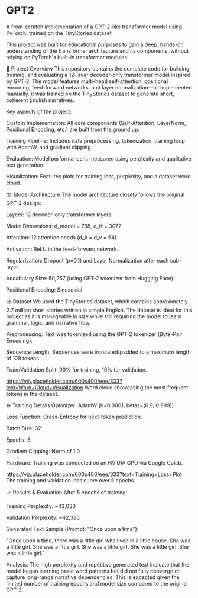 # GPT2
A from-scratch implementation of a GPT-2-like transformer model using PyTorch, trained on the TinyStories dataset

This project was built for educational purposes to gain a deep, hands-on understanding of the transformer architecture and its components, without relying on PyTorch's built-in transformer modules.

📖 Project Overview
This repository contains the complete code for building, training, and evaluating a 12-layer decoder-only transformer model inspired by GPT-2. The model features multi-head self-attention, positional encoding, feed-forward networks, and layer normalization—all implemented manually. It was trained on the TinyStories dataset to generate short, coherent English narratives.

Key aspects of the project:

Custom Implementation: All core components (Self-Attention, LayerNorm, Positional Encoding, etc.) are built from the ground up.

Training Pipeline: Includes data preprocessing, tokenization, training loop with AdamW, and gradient clipping.

Evaluation: Model performance is measured using perplexity and qualitative text generation.

Visualization: Features plots for training loss, perplexity, and a dataset word cloud.

🏗️ Model Architecture
The model architecture closely follows the original GPT-2 design:

Layers: 12 decoder-only transformer layers.

Model Dimensions: d_model = 768, d_ff = 3072.

Attention: 12 attention heads (d_k = d_v = 64).

Activation: ReLU in the feed-forward network.

Regularization: Dropout (p=0.1) and Layer Normalization after each sub-layer.

Vocabulary Size: 50,257 (using GPT-2 tokenizer from Hugging Face).

Positional Encoding: Sinusoidal.

📊 Dataset
We used the TinyStories dataset, which contains approximately 2.7 million short stories written in simple English. The dataset is ideal for this project as it is manageable in size while still requiring the model to learn grammar, logic, and narrative flow.

Preprocessing: Text was tokenized using the GPT-2 tokenizer (Byte-Pair Encoding).

Sequence Length: Sequences were truncated/padded to a maximum length of 128 tokens.

Train/Validation Split: 90% for training, 10% for validation.

https://via.placeholder.com/600x400/eee/333?text=Word+Cloud+Visualization
Word cloud showcasing the most frequent tokens in the dataset.

⚙️ Training Details
Optimizer: AdamW (lr=0.0001, betas=(0.9, 0.999))

Loss Function: Cross-Entropy for next-token prediction.

Batch Size: 32

Epochs: 5

Gradient Clipping: Norm of 1.0

Hardware: Training was conducted on an NVIDIA GPU via Google Colab.

https://via.placeholder.com/600x400/eee/333?text=Training+Loss+Plot
The training and validation loss curve over 5 epochs.

📈 Results & Evaluation
After 5 epochs of training:

Training Perplexity: ~43,030

Validation Perplexity: ~42,385

Generated Text Sample (Prompt: "Once upon a time"):

"Once upon a time, there was a little girl who lived in a little house. She was a little girl. She was a little girl. She was a little girl. She was a little girl. She was a little girl."

Analysis:
The high perplexity and repetitive generated text indicate that the model began learning basic word patterns but did not fully converge or capture long-range narrative dependencies. This is expected given the limited number of training epochs and model size compared to the original GPT-2.


